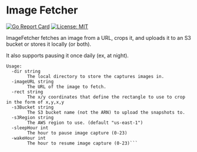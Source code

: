 # Image Fetcher
[![Go Report Card](https://goreportcard.com/badge/github.com/ericdaugherty/imagefetcher)](https://goreportcard.com/report/github.com/ericdaugherty/imagefetcher)
[![License: MIT](https://img.shields.io/badge/License-MIT-yellow.svg)](https://github.com/ericdaugherty/imagefetcher/LICENSE)

ImageFetcher fetches an image from a URL, crops it, and uploads it to an S3 bucket or stores it locally (or both).

It also supports pausing it once daily (ex, at night).

```
Usage:
  -dir string
        The local directory to store the captures images in.
  -imageURL string
        The URL of the image to fetch.
  -rect string
        The x/y coordinates that define the rectangle to use to crop in the form of x,y,x,y
  -s3Bucket string
        The S3 bucket name (not the ARN) to upload the snapshots to.
  -s3Region string
        The AWS region to use. (default "us-east-1")
  -sleepHour int
        The hour to pause image capture (0-23)
  -wakeHour int
        The hour to resume image capture (0-23)```

